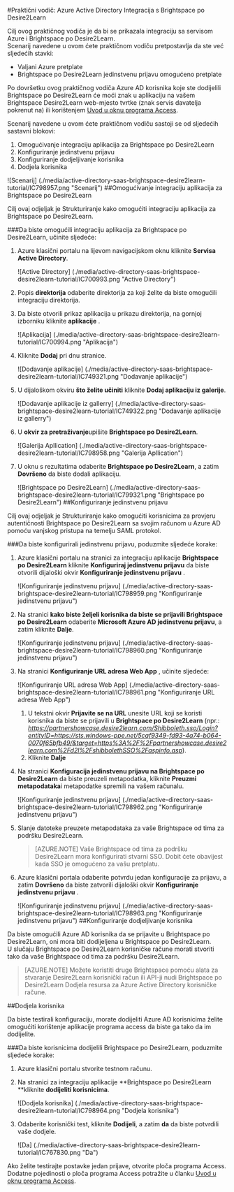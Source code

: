 <properties 
    pageTitle="Praktični vodič: Azure Active Directory Integracija s Brightspace po Desire2Learn | Microsoft Azure" 
    description="Saznajte kako koristiti Brightspace po Desire2Learn s Azure Active Directory da biste omogućili jedinstvenu prijavu, automatiziranog dodjele resursa i više!" 
    services="active-directory" 
    authors="jeevansd"  
    documentationCenter="na" 
    manager="femila"/>
<tags 
    ms.service="active-directory" 
    ms.devlang="na" 
    ms.topic="article" 
    ms.tgt_pltfrm="na" 
    ms.workload="identity" 
    ms.date="09/29/2016" 
    ms.author="jeedes" />

#<a name="tutorial-azure-active-directory-integration-with-brightspace-by-desire2learn"></a>Praktični vodič: Azure Active Directory Integracija s Brightspace po Desire2Learn

Cilj ovog praktičnog vodiča je da bi se prikazala integraciju sa servisom Azure i Brightspace po Desire2Learn.  
Scenarij navedene u ovom ćete praktičnom vodiču pretpostavlja da ste već sljedećih stavki:

-   Valjani Azure pretplate
-   Brightspace po Desire2Learn jedinstvenu prijavu omogućeno pretplate

Po dovršetku ovog praktičnog vodiča Azure AD korisnika koje ste dodijelili Brightspace po Desire2Learn će moći znak u aplikaciju na vašem Brightspace Desire2Learn web-mjesto tvrtke (znak servis davatelja pokrenut na) ili korištenjem [Uvod u oknu programa Access](active-directory-saas-access-panel-introduction.md).

Scenarij navedene u ovom ćete praktičnom vodiču sastoji se od sljedećih sastavni blokovi:

1.  Omogućivanje integraciju aplikacija za Brightspace po Desire2Learn
2.  Konfiguriranje jedinstvenu prijavu
3.  Konfiguriranje dodjeljivanje korisnika
4.  Dodjela korisnika

![Scenarij] (./media/active-directory-saas-brightspace-desire2learn-tutorial/IC798957.png "Scenarij")
##<a name="enabling-the-application-integration-for-brightspace-by-desire2learn"></a>Omogućivanje integraciju aplikacija za Brightspace po Desire2Learn

Cilj ovaj odjeljak je Strukturiranje kako omogućiti integraciju aplikacija za Brightspace po Desire2Learn.

###<a name="to-enable-the-application-integration-for-brightspace-by-desire2learn-perform-the-following-steps"></a>Da biste omogućili integraciju aplikacija za Brightspace po Desire2Learn, učinite sljedeće:

1.  Azure klasični portalu na lijevom navigacijskom oknu kliknite **Servisa Active Directory**.

    ![Active Directory] (./media/active-directory-saas-brightspace-desire2learn-tutorial/IC700993.png "Active Directory")

2.  Popis **direktorija** odaberite direktorija za koji želite da biste omogućili integraciju direktorija.

3.  Da biste otvorili prikaz aplikacija u prikazu direktorija, na gornjoj izborniku kliknite **aplikacije** .

    ![Aplikacija] (./media/active-directory-saas-brightspace-desire2learn-tutorial/IC700994.png "Aplikacija")

4.  Kliknite **Dodaj** pri dnu stranice.

    ![Dodavanje aplikacije] (./media/active-directory-saas-brightspace-desire2learn-tutorial/IC749321.png "Dodavanje aplikacije")

5.  U dijaloškom okviru **što želite učiniti** kliknite **Dodaj aplikaciju iz galerije**.

    ![Dodavanje aplikacije iz gallerry] (./media/active-directory-saas-brightspace-desire2learn-tutorial/IC749322.png "Dodavanje aplikacije iz gallerry")

6.  U **okvir za pretraživanje**upišite **Brightspace po Desire2Learn**.

    ![Galerija Apllication] (./media/active-directory-saas-brightspace-desire2learn-tutorial/IC798958.png "Galerija Apllication")

7.  U oknu s rezultatima odaberite **Brightspace po Desire2Learn**, a zatim **Dovršeno** da biste dodali aplikaciju.

    ![Brightspace po Desire2Learn] (./media/active-directory-saas-brightspace-desire2learn-tutorial/IC799321.png "Brightspace po Desire2Learn")
##<a name="configuring-single-sign-on"></a>Konfiguriranje jedinstvenu prijavu

Cilj ovaj odjeljak je Strukturiranje kako omogućiti korisnicima za provjeru autentičnosti Brightspace po Desire2Learn sa svojim računom u Azure AD pomoću vanjskog pristupa na temelju SAML protokol.

###<a name="to-configure-single-sign-on-perform-the-following-steps"></a>Da biste konfigurirali jedinstvenu prijavu, poduzmite sljedeće korake:

1.  Azure klasični portalu na stranici za integraciju aplikacije **Brightspace po Desire2Learn** kliknite **Konfiguriraj jedinstvenu prijavu** da biste otvorili dijaloški okvir **Konfiguriranje jedinstvenu prijavu** .

    ![Konfiguriranje jedinstvenu prijavu] (./media/active-directory-saas-brightspace-desire2learn-tutorial/IC798959.png "Konfiguriranje jedinstvenu prijavu")

2.  Na stranici **kako biste željeli korisnika da biste se prijavili Brightspace po Desire2Learn** odaberite **Microsoft Azure AD jedinstvenu prijavu**, a zatim kliknite **Dalje**.

    ![Konfiguriranje jedinstvenu prijavu] (./media/active-directory-saas-brightspace-desire2learn-tutorial/IC798960.png "Konfiguriranje jedinstvenu prijavu")

3.  Na stranici **Konfiguriranje URL adresa Web App** , učinite sljedeće:

    ![Konfiguriranje URL adresa Web App] (./media/active-directory-saas-brightspace-desire2learn-tutorial/IC798961.png "Konfiguriranje URL adresa Web App")

    1.  U tekstni okvir **Prijavite se na URL** unesite URL koji se koristi korisnika da biste se prijavili u **Brightspace po Desire2Learn** (npr.: *https://partnershowcase.desire2learn.com/Shibboleth.sso/Login?entityID=https://sts.windows-ppe.net/5caf9349-fd93-4a74-b064-0070f65bfb49/&target=https%3A%2F%2Fpartnershowcase.desire2learn.com%2Fd2l%2FshibbolethSSO%2Faspinfo.asp*).
    2.  Kliknite **Dalje**

4.  Na stranici **Konfiguracija jedinstvenu prijavu na Brightspace po Desire2Learn** da biste preuzeli metapodatka, kliknite **Preuzmi metapodataka**i metapodatke spremili na vašem računalu.

    ![Konfiguriranje jedinstvenu prijavu] (./media/active-directory-saas-brightspace-desire2learn-tutorial/IC798962.png "Konfiguriranje jedinstvenu prijavu")

5.  Slanje datoteke preuzete metapodataka za vaše Brightspace od tima za podršku Desire2Learn.

    >[AZURE.NOTE] Vaše Brightspace od tima za podršku Desire2Learn mora konfigurirati stvarni SSO.
Dobit ćete obavijest kada SSO je omogućeno za vašu pretplatu.

6.  Azure klasični portala odaberite potvrdu jedan konfiguracije za prijavu, a zatim **Dovršeno** da biste zatvorili dijaloški okvir **Konfiguriranje jedinstvenu prijavu** .

    ![Konfiguriranje jedinstvenu prijavu] (./media/active-directory-saas-brightspace-desire2learn-tutorial/IC798963.png "Konfiguriranje jedinstvenu prijavu")
##<a name="configuring-user-provisioning"></a>Konfiguriranje dodjeljivanje korisnika

Da biste omogućili Azure AD korisnika da se prijavite u Brightspace po Desire2Learn, oni mora biti dodijeljena u Brightspace po Desire2Learn.  
U slučaju Brightspace po Desire2Learn korisničke račune morati stvoriti tako da vaše Brightspace od tima za podršku Desire2Learn.

>[AZURE.NOTE] Možete koristiti druge Brightspace pomoću alata za stvaranje Desire2Learn korisnički račun ili API-ji nudi Brightspace po Desire2Learn Dodjela resursa za Azure Active Directory korisničke račune.

##<a name="assigning-users"></a>Dodjela korisnika

Da biste testirali konfiguraciju, morate dodijeliti Azure AD korisnicima želite omogućiti korištenje aplikacije programa access da biste ga tako da im dodijelite.

###<a name="to-assign-users-to-brightspace-by-desire2learn-perform-the-following-steps"></a>Da biste korisnicima dodijelili Brightspace po Desire2Learn, poduzmite sljedeće korake:

1.  Azure klasični portalu stvorite testnom računu.

2.  Na stranici za integraciju aplikacije **Brightspace po Desire2Learn **kliknite **dodijeliti korisnicima**.

    ![Dodjela korisnika] (./media/active-directory-saas-brightspace-desire2learn-tutorial/IC798964.png "Dodjela korisnika")

3.  Odaberite korisnički test, kliknite **Dodijeli**, a zatim **da** da biste potvrdili vaše dodjele.

    ![Da] (./media/active-directory-saas-brightspace-desire2learn-tutorial/IC767830.png "Da")

Ako želite testirajte postavke jedan prijave, otvorite ploča programa Access. Dodatne pojedinosti o ploča programa Access potražite u članku [Uvod u oknu programa Access](active-directory-saas-access-panel-introduction.md).
